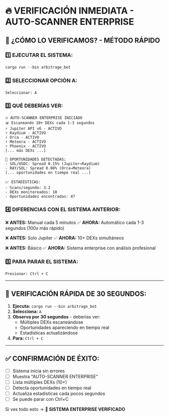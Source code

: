 # 🔥 VERIFICACIÓN INMEDIATA - AUTO-SCANNER ENTERPRISE

## 🎯 **¿CÓMO LO VERIFICAMOS? - MÉTODO RÁPIDO**

### **1️⃣ EJECUTAR EL SISTEMA:**
```powershell
cargo run --bin arbitrage_bot
```

### **2️⃣ SELECCIONAR OPCIÓN A:**
```
Seleccionar: A
```

### **3️⃣ QUÉ DEBERÍAS VER:**
```
🔥 AUTO-SCANNER ENTERPRISE INICIADO
📊 Escaneando 10+ DEXs cada 1-3 segundos
⚡ Jupiter API v6 - ACTIVO
⚡ Raydium - ACTIVO  
⚡ Orca - ACTIVO
⚡ Meteora - ACTIVO
⚡ Phoenix - ACTIVO
[... más DEXs ...]

🎯 OPORTUNIDADES DETECTADAS:
- SOL/USDC: Spread 0.15% (Jupiter→Raydium)
- RAY/SOL: Spread 0.08% (Orca→Meteora)
[... oportunidades en tiempo real ...]

📈 ESTADÍSTICAS:
- Scans/segundo: 3.2
- DEXs monitoreados: 10
- Oportunidades encontradas: 47
```

### **4️⃣ DIFERENCIAS CON EL SISTEMA ANTERIOR:**
❌ **ANTES:** Manual cada 5 minutos
✅ **AHORA:** Automático cada 1-3 segundos (100x más rápido)

❌ **ANTES:** Solo Jupiter
✅ **AHORA:** 10+ DEXs simultáneos

❌ **ANTES:** Básico
✅ **AHORA:** Sistema enterprise con análisis profesional

### **5️⃣ PARA PARAR EL SISTEMA:**
```
Presionar: Ctrl + C
```

---

## 🚀 **VERIFICACIÓN RÁPIDA DE 30 SEGUNDOS:**

1. **Ejecuta:** `cargo run --bin arbitrage_bot`
2. **Selecciona:** `A`
3. **Observa por 30 segundos** - deberías ver:
   - Múltiples DEXs escaneándose
   - Oportunidades apareciendo en tiempo real
   - Estadísticas actualizándose
4. **Para:** `Ctrl + C`

---

## ✅ **CONFIRMACIÓN DE ÉXITO:**
- [ ] Sistema inicia sin errores
- [ ] Muestra "AUTO-SCANNER ENTERPRISE"
- [ ] Lista múltiples DEXs (10+)
- [ ] Detecta oportunidades en tiempo real
- [ ] Actualiza estadísticas cada pocos segundos
- [ ] Se puede parar con Ctrl+C

Si ves todo esto → **🎉 SISTEMA ENTERPRISE VERIFICADO**
